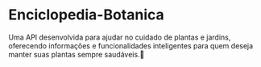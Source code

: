 # Enciclopedia-Botanica
Uma API desenvolvida para ajudar no cuidado de plantas e jardins, oferecendo informações e funcionalidades inteligentes para quem deseja manter suas plantas sempre saudáveis.🌿
